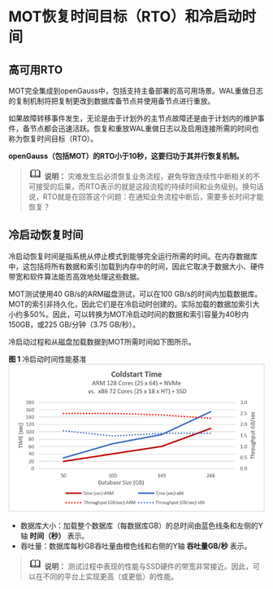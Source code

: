 # MOT恢复时间目标（RTO）和冷启动时间

## 高可用RTO

MOT完全集成到openGauss中，包括支持主备部署的高可用场景。WAL重做日志的复制机制将把复制更改到数据库备节点并使用备节点进行重放。

如果故障转移事件发生，无论是由于计划外的主节点故障还是由于计划内的维护事件，备节点都会迅速活跃。恢复和重放WAL重做日志以及启用连接所需的时间也称为恢复时间目标（RTO）。

**openGauss（包括MOT）的RTO小于10秒，这要归功于其并行恢复机制。**

>![](public_sys-resources/icon-note.png) **说明：** 
>灾难发生后必须恢复业务流程，避免导致连续性中断相关的不可接受的后果，而RTO表示的就是这段流程的持续时间和业务级别。换句话说，RTO就是在回答这个问题：在通知业务流程中断后，需要多长时间才能恢复？

## 冷启动恢复时间

冷启动恢复时间是指系统从停止模式到能够完全运行所需的时间。在内存数据库中，这包括将所有数据和索引加载到内存中的时间，因此它取决于数据大小、硬件带宽和软件算法能否高效地处理这些数据。

MOT测试使用40 GB/s的ARM磁盘测试，可以在100 GB/s的时间内加载数据库。MOT的索引非持久化，因此它们是在冷启动时创建的。实际加载的数据加索引大小约多50%。因此，可以转换为MOT冷启动时间的数据和索引容量为40秒内150GB，或225 GB/分钟（3.75 GB/秒）。

冷启动过程和从磁盘加载数据到MOT所需时间如下图所示。

**图 1**  冷启动时间性能基准<a name="fig46666290"></a>  
![](figures/cold-start-time-performance-benchmarks2.png "冷启动时间性能基准")

-   数据库大小：加载整个数据库（每数据库GB）的总时间由蓝色线条和左侧的Y轴 **时间（秒）** 表示。
-   吞吐量：数据库每秒GB吞吐量由橙色线和右侧的Y轴 **吞吐量GB/秒** 表示。

>![](public_sys-resources/icon-note.png) **说明：** 
>测试过程中表现的性能与SSD硬件的带宽非常接近。因此，可以在不同的平台上实现更高（或更低）的性能。


